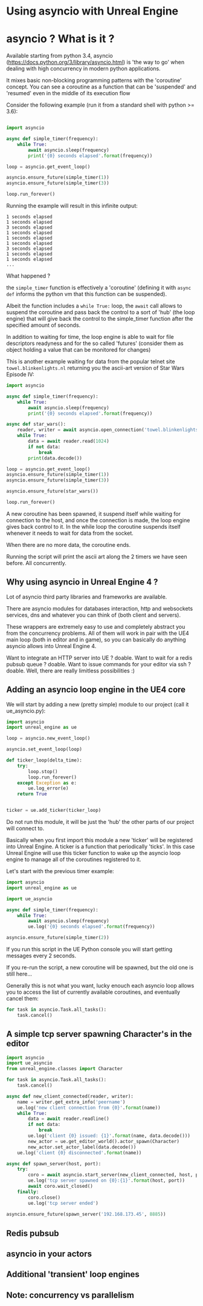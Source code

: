 # Using asyncio with Unreal Engine

# asyncio ? What is it ?

Available starting from python 3.4, asyncio (https://docs.python.org/3/library/asyncio.html) is 'the way to go' when dealing with high concurrency
in modern python applications.

It mixes basic non-blocking programming patterns with the 'coroutine' concept. You can see a coroutine as a function that can be 'suspended' and 'resumed' even in the middle of its execution flow

Consider the following example (run it from a standard shell with python >= 3.6):

```python

import asyncio

async def simple_timer(frequency):
    while True:
        await asyncio.sleep(frequency)
        print('{0} seconds elapsed'.format(frequency))

loop = asyncio.get_event_loop()

asyncio.ensure_future(simple_timer(1))
asyncio.ensure_future(simple_timer(3))

loop.run_forever()
```

Running the example will result in this infinite output:

```
1 seconds elapsed
1 seconds elapsed
3 seconds elapsed
1 seconds elapsed
1 seconds elapsed
1 seconds elapsed
3 seconds elapsed
1 seconds elapsed
1 seconds elapsed
...
```

What happened ?

the `simple_timer` function is effectively a 'coroutine' (defining it with `async def` informs the python vm that this function can be suspended).

Albeit the function includes a `while True:` loop, the `await` call allows to suspend the coroutine and pass back the control to a sort of 'hub' (the loop engine) that will give back the control to the simple_timer function after the specified amount of seconds.

In addition to waiting for time, the loop engine is able to wait for file descriptors readyness and for the so called 'futures' (consider them as object holding a value that can be monitored for changes)

This is another example waiting for data from the popular telnet site `towel.blinkenlights.nl` returning you the ascii-art version of Star Wars Episode IV:

```python
import asyncio

async def simple_timer(frequency):
    while True:
        await asyncio.sleep(frequency)
        print('{0} seconds elapsed'.format(frequency))

async def star_wars():
    reader, writer = await asyncio.open_connection('towel.blinkenlights.nl', 23)
    while True:
        data = await reader.read(1024)
        if not data:
            break
        print(data.decode())

loop = asyncio.get_event_loop()
asyncio.ensure_future(simple_timer(1))
asyncio.ensure_future(simple_timer(3))

asyncio.ensure_future(star_wars())

loop.run_forever()
```

A new coroutine has been spawned, it suspend itself while waiting for connection to the host, and once the connection is made, the loop engine gives back control to it. In the while loop the coroutine suspends itself whenever it needs to wait for data from the socket.

When there are no more data, the coroutine ends.

Running the script will print the ascii art along the 2 timers we have seen before. All concurrently.

## Why using asyncio in Unreal Engine 4 ?

Lot of asyncio third party libraries and frameworks are available.

There are asyncio modules for databases interaction, http and websockets services, dns and whatever you can think of (both client and servers).

These wrappers are extremely easy to use and completely abstract you from the concurrency problems. All of them will work in pair with the UE4 main loop (both in editor and in game), so you can basically do anything asyncio allows into Unreal Engine 4.

Want to integrate an HTTP server into UE ? doable. Want to wait for a redis pubsub queue ? doable. Want to issue commands for your editor via ssh ? doable. Well, there are really limitless possibilities :)

## Adding an asyncio loop engine in the UE4 core

We will start by adding a new (pretty simple) module to our project (call it ue_asyncio.py):

```python
import asyncio
import unreal_engine as ue

loop = asyncio.new_event_loop()

asyncio.set_event_loop(loop)

def ticker_loop(delta_time):
    try:
        loop.stop()
        loop.run_forever()
    except Exception as e:
        ue.log_error(e)
    return True


ticker = ue.add_ticker(ticker_loop)
```

Do not run this module, it will be just the 'hub' the other parts of our project will connect to.

Basically when you first import this module a new 'ticker' will be registered into Unreal Engine. A ticker is a function that periodically 'ticks'. In this case Unreal Engine will use this ticker function to wake up the asyncio loop engine to manage all of the coroutines registered to it.

Let's start with the previous timer example:

```python
import asyncio
import unreal_engine as ue

import ue_asyncio

async def simple_timer(frequency):
    while True:
        await asyncio.sleep(frequency)
        ue.log('{0} seconds elapsed'.format(frequency))

asyncio.ensure_future(simple_timer(2))
```

If you run this script in the UE Python console you will start getting messages every 2 seconds.

If you re-run the script, a new coroutine will be spawned, but the old one is still here...

Generally this is not what you want, lucky enouch each asyncio loop allows you to access the list of currently available coroutines, and eventually cancel them:

```python
for task in asyncio.Task.all_tasks():
    task.cancel()
```

## A simple tcp server spawning Character's in the editor

```python
import asyncio
import ue_asyncio
from unreal_engine.classes import Character

for task in asyncio.Task.all_tasks():
    task.cancel()

async def new_client_connected(reader, writer):
    name = writer.get_extra_info('peername')
    ue.log('new client connection from {0}'.format(name))
    while True:
        data = await reader.readline()
        if not data:
            break
        ue.log('client {0} issued: {1}'.format(name, data.decode()))
        new_actor = ue.get_editor_world().actor_spawn(Character)
        new_actor.set_actor_label(data.decode())
    ue.log('client {0} disconnected'.format(name))

async def spawn_server(host, port):
    try:
        coro = await asyncio.start_server(new_client_connected, host, port)
        ue.log('tcp server spawned on {0}:{1}'.format(host, port))
        await coro.wait_closed()
    finally:
        coro.close()
        ue.log('tcp server ended')
    
asyncio.ensure_future(spawn_server('192.168.173.45', 8885))
```

## Redis pubsub

## asyncio in your actors

## Additional 'transient' loop engines

## Note: concurrency vs parallelism
